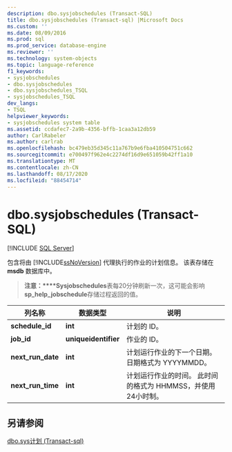 ```yaml
---
description: dbo.sysjobschedules (Transact-SQL)
title: dbo.sysjobschedules (Transact-sql) |Microsoft Docs
ms.custom: ''
ms.date: 08/09/2016
ms.prod: sql
ms.prod_service: database-engine
ms.reviewer: ''
ms.technology: system-objects
ms.topic: language-reference
f1_keywords:
- sysjobschedules
- dbo.sysjobschedules
- dbo.sysjobschedules_TSQL
- sysjobschedules_TSQL
dev_langs:
- TSQL
helpviewer_keywords:
- sysjobschedules system table
ms.assetid: ccdafec7-2a9b-4356-bffb-1caa3a12db59
author: CarlRabeler
ms.author: carlrab
ms.openlocfilehash: bc479eb35d345c11a767b9e6fba410504751c662
ms.sourcegitcommit: e700497f962e4c2274df16d9e651059b42ff1a10
ms.translationtype: MT
ms.contentlocale: zh-CN
ms.lasthandoff: 08/17/2020
ms.locfileid: "88454714"
---
```

# <a name="dbosysjobschedules-transact-sql"></a>dbo.sysjobschedules (Transact-SQL)
[!INCLUDE [SQL Server](../../includes/applies-to-version/sqlserver.md)]

  包含将由 [!INCLUDE[ssNoVersion](../../includes/ssnoversion-md.md)] 代理执行的作业的计划信息。 该表存储在 **msdb** 数据库中。  
  
> **注意：****Sysjobschedules**表每20分钟刷新一次，这可能会影响**sp_help_jobschedule**存储过程返回的值。  
  
|列名称|数据类型|说明|  
|-----------------|---------------|-----------------|  
|**schedule_id**|**int**|计划的 ID。|  
|**job_id**|**uniqueidentifier**|作业的 ID。|  
|**next_run_date**|**int**|计划运行作业的下一个日期。 日期格式为 YYYYMMDD。|  
|**next_run_time**|**int**|计划运行作业的时间。 此时间的格式为 HHMMSS，并使用24小时制。|  
  
## <a name="see-also"></a>另请参阅  
 [dbo.sys计划 &#40;Transact-sql&#41;](../../relational-databases/system-tables/dbo-sysschedules-transact-sql.md)  
  
  
